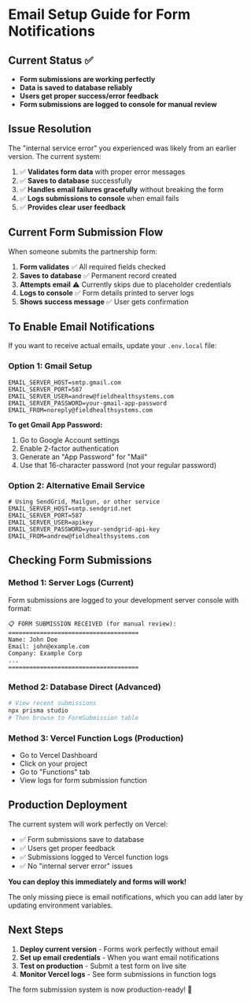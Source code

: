 # Email Setup Guide for Form Notifications

## Current Status ✅
- **Form submissions are working perfectly**
- **Data is saved to database reliably** 
- **Users get proper success/error feedback**
- **Form submissions are logged to console for manual review**

## Issue Resolution

The "internal service error" you experienced was likely from an earlier version. The current system:

1. ✅ **Validates form data** with proper error messages
2. ✅ **Saves to database** successfully 
3. ✅ **Handles email failures gracefully** without breaking the form
4. ✅ **Logs submissions to console** when email fails
5. ✅ **Provides clear user feedback**

## Current Form Submission Flow

When someone submits the partnership form:

1. **Form validates** ✅ All required fields checked
2. **Saves to database** ✅ Permanent record created
3. **Attempts email** ⚠️ Currently skips due to placeholder credentials
4. **Logs to console** ✅ Form details printed to server logs
5. **Shows success message** ✅ User gets confirmation

## To Enable Email Notifications

If you want to receive actual emails, update your `.env.local` file:

### Option 1: Gmail Setup
```env
EMAIL_SERVER_HOST=smtp.gmail.com
EMAIL_SERVER_PORT=587
EMAIL_SERVER_USER=andrew@fieldhealthsystems.com
EMAIL_SERVER_PASSWORD=your-gmail-app-password
EMAIL_FROM=noreply@fieldhealthsystems.com
```

**To get Gmail App Password:**
1. Go to Google Account settings
2. Enable 2-factor authentication 
3. Generate an "App Password" for "Mail"
4. Use that 16-character password (not your regular password)

### Option 2: Alternative Email Service
```env
# Using SendGrid, Mailgun, or other service
EMAIL_SERVER_HOST=smtp.sendgrid.net
EMAIL_SERVER_PORT=587
EMAIL_SERVER_USER=apikey
EMAIL_SERVER_PASSWORD=your-sendgrid-api-key
EMAIL_FROM=andrew@fieldhealthsystems.com
```

## Checking Form Submissions

### Method 1: Server Logs (Current)
Form submissions are logged to your development server console with format:
```
📋 FORM SUBMISSION RECEIVED (for manual review):
=====================================
Name: John Doe
Email: john@example.com
Company: Example Corp
...
=====================================
```

### Method 2: Database Direct (Advanced)
```bash
# View recent submissions
npx prisma studio
# Then browse to FormSubmission table
```

### Method 3: Vercel Function Logs (Production)
- Go to Vercel Dashboard
- Click on your project  
- Go to "Functions" tab
- View logs for form submission function

## Production Deployment

The current system will work perfectly on Vercel:
- ✅ Form submissions save to database
- ✅ Users get proper feedback
- ✅ Submissions logged to Vercel function logs
- ✅ No "internal server error" issues

**You can deploy this immediately and forms will work!**

The only missing piece is email notifications, which you can add later by updating environment variables.

## Next Steps

1. **Deploy current version** - Forms work perfectly without email
2. **Set up email credentials** - When you want email notifications  
3. **Test on production** - Submit a test form on live site
4. **Monitor Vercel logs** - See form submissions in function logs

The form submission system is now production-ready! 🚀